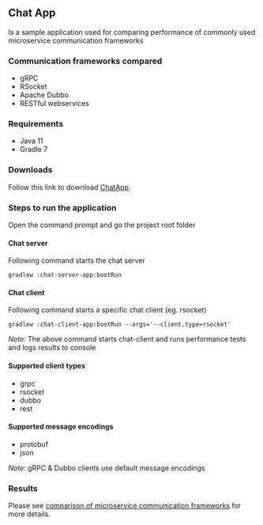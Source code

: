 ## Chat App
Is a sample application used for comparing performance of commonly used microservice communication frameworks

### Communication frameworks compared
* gRPC
* RSocket
* Apache Dubbo
* RESTful webservices

### Requirements
* Java 11
* Gradle 7

### Downloads
Follow this link to download [ChatApp](https://github.com/thirulabs/chat-app/archive/refs/tags/1.0.0.zip).

### Steps to run the application
Open the command prompt and go the project root folder

#### Chat server
Following command starts the chat server 
```console
gradlew :chat-server-app:bootRun
```
#### Chat client
Following command starts a specific chat client (eg. rsocket)
```console
gradlew :chat-client-app:bootRun --args='--client.type=rsocket'
```
*Note:* The above command starts chat-client and runs performance tests and logs results to console 

#### Supported client types
- grpc
- rsocket
- dubbo
- rest

#### Supported message encodings
- protobuf
- json

*Note:* gRPC & Dubbo clients use default message encodings 

### Results
Please see [comparison of microservice communication frameworks](https://medium.com/todo) for more details.

